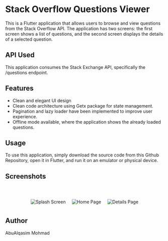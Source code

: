 # Stack Overflow Questions Viewer
This is a Flutter application that allows users to browse and view questions from the Stack Overflow API. The application has two screens: the first screen shows a list of questions, and the second screen displays the details of a selected question.

## API Used
This application consumes the Stack Exchange API, specifically the /questions endpoint.

## Features
- Clean and elegant UI design
- Clean code architecture using Getx package for state management.
- Pagination and lazy loader have been implemented to improve user experience.
- Offline mode available, where the application shows the already loaded questions.
## Usage
To use this application, simply download the source code from this Github Repository, open it in Flutter, and run it on an emulator or physical device.

## Screenshots
<!DOCTYPE html>
<html lang="en">
<head>
  <meta charset="UTF-8">
  <title>Images Row</title>
  <style>
    .container {
      display: flex;
      justify-content: center;
      align-items: center;
      flex-wrap: wrap;
      width: 100%;
      max-width: 800px;
      margin: 0 auto;
      margin-top: 50px;
      text-align: center;
    }
    img {
      max-width: 200px;
      height: auto;
      margin: 10px;
    }
  </style>
</head>
<body>
  <div class="container">
    <img src="https://user-images.githubusercontent.com/104342138/233266686-ac1e2491-398e-40d1-95c9-1ddc9e21e33f.png" alt="Splash Screen">
    <img src="https://user-images.githubusercontent.com/104342138/233266642-140fdcf0-dd8f-4738-bdcd-ecbe553c0109.png" alt="Home Page">
    <img src="https://user-images.githubusercontent.com/104342138/233266599-337ac986-069c-48c8-b711-e9cb8f476206.png" alt="Details Page">
  </div>
</body>
</html>



## Author
AbuAlqasim Mohmad
